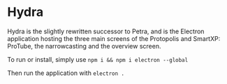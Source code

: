 # Hydra

Hydra is the slightly rewritten successor to Petra, and is the Electron application hosting the three main screens of the Protopolis and SmartXP: ProTube, the narrowcasting and the overview screen.

To run or install, simply use
```npm i && npm i electron --global``` 

Then run the application with
```electron .```
